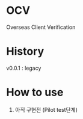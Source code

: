 # OCV

Overseas Client Verification

# History

v0.0.1 : legacy

# How to use

1. 아직 구현전 (Pilot test단계)



